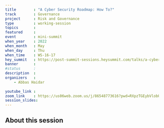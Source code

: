 ```yaml
---
title        : "A Cyber Security Roadmap: How To?"
track        : Governance
project      : Risk and Governance
type         : working-session
topics       : 
featured     :
event        : mini-summit
when_year    : 2022
when_month   : May
when_day     : Thu
when_time    : WS-16-17
hey_summit   : https://post-summit-sessions.heysummit.com/talks/a-cyber-security-roadmap-how-to/
banner       : 
#status      : 
description  :
organizers   :
    - Abbas Haidar
   
youtube_link : 
zoom_link    : https://us06web.zoom.us/j/86548773616?pwd=RXpzTGEybVlobUd0eUNBNXYvNTdpdz09
session_slides:
---
```




## About this session
